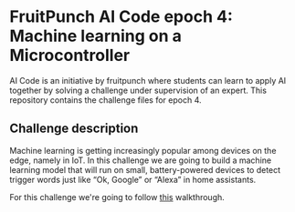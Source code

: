 # FruitPunch AI Code epoch 4: Machine learning on a Microcontroller

AI Code is an initiative by fruitpunch where students can learn to apply AI together by solving a challenge under supervision of an expert. This repository contains the challenge files for epoch 4.

## Challenge description
Machine learning is getting increasingly popular among devices on the edge, namely in IoT. In this challenge we are going to build a machine learning model that will run on small, battery-powered devices to detect trigger words just like “Ok, Google” or “Alexa” in home assistants.


For this challenge we're going to follow [this](https://codelabs.developers.google.com/codelabs/sparkfun-tensorflow/) walkthrough.
